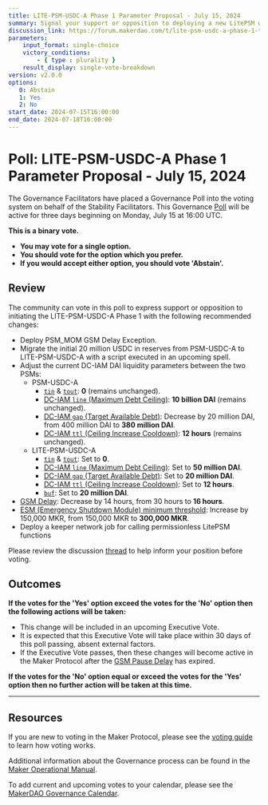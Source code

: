 ```yaml
---
title: LITE-PSM-USDC-A Phase 1 Parameter Proposal - July 15, 2024
summary: Signal your support or opposition to deploying a new LitePSM with recommended parameters.
discussion_link: https://forum.makerdao.com/t/lite-psm-usdc-a-phase-1-test-period-proposed-parameters/24644
parameters:
    input_format: single-choice
    victory_conditions:
        - { type : plurality }
    result_display: single-vote-breakdown
version: v2.0.0
options:
   0: Abstain
   1: Yes
   2: No
start_date: 2024-07-15T16:00:00
end_date: 2024-07-18T16:00:00
---
```

# Poll: LITE-PSM-USDC-A Phase 1 Parameter Proposal - July 15, 2024

The Governance Facilitators have placed a Governance Poll into the voting system on behalf of the Stability Facilitators. This Governance [Poll](https://manual.makerdao.com/governance/governance-cycle/weekly-governance-cycle#weekly-governance-cycle-definitions-mip16c1) will be active for three days beginning on Monday, July 15 at 16:00 UTC.

**This is a binary vote.**

- **You may vote for a single option.**
- **You should vote for the option which you prefer.**
- **If you would accept either option, you should vote 'Abstain'.**

## Review

The community can vote in this poll to express support or opposition to initiating the LITE-PSM-USDC-A Phase 1 with the following recommended changes:

- Deploy PSM_MOM GSM Delay Exception.
- Migrate the initial 20 million USDC in reserves from PSM-USDC-A to LITE-PSM-USDC-A with a script executed in an upcoming spell.
- Adjust the current DC-IAM DAI liquidity parameters between the two PSMs:
  - PSM-USDC-A
    - [`tin`](https://manual.makerdao.com/module-index/module-psm#fee-in-tin) & [`tout`](https://manual.makerdao.com/module-index/module-psm#fee-out-tout): **0** (remains unchanged).
    - [DC-IAM `line` (Maximum Debt Ceiling)](https://mips.makerdao.com/mips/details/MIP104#14-3-1-4-1-maximum-debt-ceiling-line-): **10 billion DAI** (remains unchanged).
    - [DC-IAM `gap` (Target Available Debt)](https://mips.makerdao.com/mips/details/MIP104#14-3-1-4-2-target-available-debt-gap-): Decrease by 20 million DAI, from 400 million DAI to **380 million DAI**.
    - [DC-IAM `ttl` (Ceiling Increase Cooldown)](https://mips.makerdao.com/mips/details/MIP104#14-3-1-4-3-ceiling-increase-cooldown-ttl-): **12 hours** (remains unchanged).
  - LITE-PSM-USDC-A
    - [`tin`](https://manual.makerdao.com/module-index/module-psm#fee-in-tin) & [`tout`](https://manual.makerdao.com/module-index/module-psm#fee-out-tout): Set to **0**.
    - [DC-IAM `line` (Maximum Debt Ceiling)](https://mips.makerdao.com/mips/details/MIP104#14-3-1-4-1-maximum-debt-ceiling-line-): Set to **50 million DAI**.
    - [DC-IAM `gap` (Target Available Debt)](https://mips.makerdao.com/mips/details/MIP104#14-3-1-4-2-target-available-debt-gap-): Set to **20 million DAI**.
    - [DC-IAM `ttl` (Ceiling Increase Cooldown)](https://mips.makerdao.com/mips/details/MIP104#14-3-1-4-3-ceiling-increase-cooldown-ttl-): Set to **12 hours**.
    - [`buf`](https://forum.makerdao.com/t/litepsm-lite-psm-usdc-a-introduction-and-overview/24512#lite-psm-usdc-a-parameters-overview-8): Set to **20 million DAI**.
- [GSM Delay](https://mips.makerdao.com/mips/details/MIP113#10-1-gsm-governance-security-module-pause-delay): Decrease by 14 hours, from 30 hours to **16 hours**.
- [ESM (Emergency Shutdown Module) minimum threshold](https://manual.makerdao.com/module-index/module-emergency-shutdown#minimum-threshold-min): Increase by 150,000 MKR, from 150,000 MKR to **300,000 MKR**.
- Deploy a keeper network job for calling permissionless LitePSM functions

Please review the discussion [thread](https://forum.makerdao.com/t/lite-psm-usdc-a-phase-1-test-period-proposed-parameters/24644) to help inform your position before voting.

## Outcomes

**If the votes for the 'Yes' option exceed the votes for the 'No' option then the following actions will be taken:**

- This change will be included in an upcoming Executive Vote.
- It is expected that this Executive Vote will take place within 30 days of this poll passing, absent external factors.
- If the Executive Vote passes, then these changes will become active in the Maker Protocol after the [GSM Pause Delay](https://manual.makerdao.com/parameter-index/core/param-gsm-pause-delay) has expired.

**If the votes for the 'No' option equal or exceed the votes for the 'Yes' option then no further action will be taken at this time.**

---

## Resources

If you are new to voting in the Maker Protocol, please see the [voting guide](https://manual.makerdao.com/governance/voting-in-makerdao/on-chain-governance) to learn how voting works.

Additional information about the Governance process can be found in the [Maker Operational Manual](https://manual.makerdao.com).

To add current and upcoming votes to your calendar, please see the [MakerDAO Governance Calendar](https://manual.makerdao.com/makerdao/calendars/governance-calendar).
